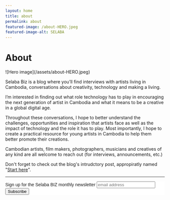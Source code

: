 ```yaml
---
layout: home
title: about
permalink: about
featured-image: /about-HERO.jpeg
featured-image-alt: SELABA
---
```

<h1>About</h1> 
![Hero image](/assets/about-HERO.jpeg)

Selaba Biz is a blog where you’ll find interviews with artists living in Cambodia, conversations about creativity, technology and making a living.

I’m interested in finding out what role technology has to play in encouraging the next generation of artist in Cambodia and what it means to be a creative in a global digital age.

Throughout these conversations, I hope to better understand the challenges, opportunities and inspiration that artists face as well as the impact of technology and the role it has to play. Most importantly, I hope to create a practical resource for young artists in Cambodia to help them better promote their creations.

Cambodian artists, film makers, photographers, musicians and creatives of any kind are all welcome to reach out (for interviews, announcements, etc.)

Don't forget to check out the blog's intrudctory post, appropiratly named "[Start here][start-here]". 

-----


<!-- Begin Mailchimp Signup Form -->
<link href="//cdn-images.mailchimp.com/embedcode/slim-10_7.css" rel="stylesheet" type="text/css">
<style type="text/css">
	#mc_embed_signup{background:#fff; clear:left; font:14px Helvetica,Arial,sans-serif; }
	/* Add your own Mailchimp form style overrides in your site stylesheet or in this style block.
	   We recommend moving this block and the preceding CSS link to the HEAD of your HTML file. */
</style>
<div id="mc_embed_signup">
<form action="https://selaba-biz.us7.list-manage.com/subscribe/post?u=b6cc0db60ef84e726662af44c&amp;id=2bbc89f136" method="post" id="mc-embedded-subscribe-form" name="mc-embedded-subscribe-form" class="validate" target="_blank" novalidate>
    <div id="mc_embed_signup_scroll">
	<label for="mce-EMAIL">Sign up for the Selaba BIZ monthly newsletter</label>
	<input type="email" value="" name="EMAIL" class="email" id="mce-EMAIL" placeholder="email address" required>
    <!-- real people should not fill this in and expect good things - do not remove this or risk form bot signups-->
    <div style="position: absolute; left: -5000px;" aria-hidden="true"><input type="text" name="b_b6cc0db60ef84e726662af44c_2bbc89f136" tabindex="-1" value=""></div>
    <div class="clear"><input type="submit" value="Subscribe" name="subscribe" id="mc-embedded-subscribe" class="button"></div>
    </div>
</form>
</div>

<!--End mc_embed_signup-->

[start-here]: https://www.selababiz.com/start-here




